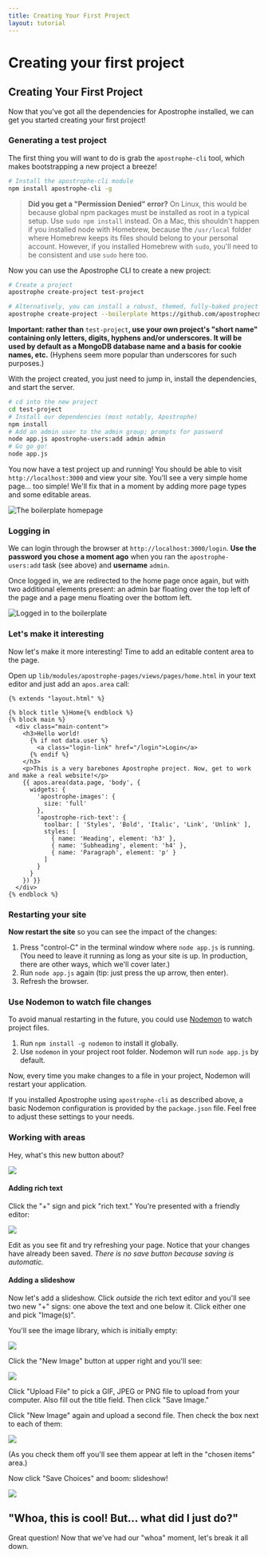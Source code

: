 ```yaml
---
title: Creating Your First Project
layout: tutorial
---
```


# Creating your first project

## Creating Your First Project

Now that you've got all the dependencies for Apostrophe installed, we can get you started creating your first project!

### Generating a test project

The first thing you will want to do is grab the `apostrophe-cli` tool, which makes bootstrapping a new project a breeze!

```bash
# Install the apostrophe-cli module
npm install apostrophe-cli -g
```

> **Did you get a "Permission Denied" error?** On Linux, this would be because global npm packages must be installed as root in a typical setup. Use `sudo npm install` instead. On a Mac, this shouldn't happen if you installed node with Homebrew, because the `/usr/local` folder where Homebrew keeps its files should belong to your personal account. However, if you installed Homebrew with `sudo`, you'll need to be consistent and use `sudo` here too.

Now you can use the Apostrophe CLI to create a new project:

```bash
# Create a project
apostrophe create-project test-project

# Alternatively, you can install a robust, themed, fully-baked project with
apostrophe create-project --boilerplate https://github.com/apostrophecms/apostrophe-open-museum test-project
```

**Important: rather than** `test-project`**, use your own project's "short name" containing only letters, digits, hyphens and/or underscores. It will be used by default as a MongoDB database name and a basis for cookie names, etc.** \(Hyphens seem more popular than underscores for such purposes.\)

With the project created, you just need to jump in, install the dependencies, and start the server.

```bash
# cd into the new project
cd test-project
# Install our dependencies (most notably, Apostrophe)
npm install
# Add an admin user to the admin group; prompts for password
node app.js apostrophe-users:add admin admin
# Go go go!
node app.js
```

You now have a test project up and running! You should be able to visit `http://localhost:3000` and view your site. You'll see a very simple home page... too simple! We'll fix that in a moment by adding more page types and some editable areas.

![The boilerplate homepage](../../.gitbook/assets/boilerplate_loggedout.png)

### Logging in

We can login through the browser at `http://localhost:3000/login`. **Use the password you chose a moment ago** when you ran the `apostrophe-users:add` task \(see above\) and **username** `admin`.

Once logged in, we are redirected to the home page once again, but with two additional elements present: an admin bar floating over the top left of the page and a page menu floating over the bottom left.

![Logged in to the boilerplate](../../.gitbook/assets/boilerplate_loggedin.png)

### Let's make it interesting

Now let's make it more interesting! Time to add an editable content area to the page.

Open up `lib/modules/apostrophe-pages/views/pages/home.html` in your text editor and just add an `apos.area` call:

```markup
{% extends "layout.html" %}

{% block title %}Home{% endblock %}
{% block main %}
  <div class="main-content">
    <h3>Hello world!
      {% if not data.user %}
        <a class="login-link" href="/login">Login</a>
      {% endif %}
    </h3>
    <p>This is a very barebones Apostrophe project. Now, get to work and make a real website!</p>
    {{ apos.area(data.page, 'body', {
      widgets: {
        'apostrophe-images': {
          size: 'full'
        },
        'apostrophe-rich-text': {
          toolbar: [ 'Styles', 'Bold', 'Italic', 'Link', 'Unlink' ],
          styles: [
            { name: 'Heading', element: 'h3' },
            { name: 'Subheading', element: 'h4' },
            { name: 'Paragraph', element: 'p' }
          ]
        }
      }
    }) }}
  </div>
{% endblock %}
```

### Restarting your site

**Now restart the site** so you can see the impact of the changes:

1. Press "control-C" in the terminal window where `node app.js` is running. \(You need to leave it running as long as your site is up. In production, there are other ways, which we'll cover later.\)
2. Run `node app.js` again \(tip: just press the up arrow, then enter\).
3. Refresh the browser.

### Use Nodemon to watch file changes

To avoid manual restarting in the future, you could use [Nodemon](https://nodemon.io) to watch project files.

1. Run `npm install -g nodemon` to install it globally.
2. Use `nodemon` in your project root folder. Nodemon will run `node app.js` by default.

Now, every time you make changes to a file in your project, Nodemon will restart your application.

If you installed Apostrophe using `apostrophe-cli` as described above, a basic Nodemon configuration is provided by the `package.json` file. Feel free to adjust these settings to your needs.

### Working with areas

Hey, what's this new button about?

![](../../.gitbook/assets/tutorial-plus-button.png)

#### Adding rich text

Click the "+" sign and pick "rich text." You're presented with a friendly editor:

![](../../.gitbook/assets/tutorial-rich-text-editor.png)

Edit as you see fit and try refreshing your page. Notice that your changes have already been saved. _There is no save button because saving is automatic._

#### Adding a slideshow

Now let's add a slideshow. Click _outside_ the rich text editor and you'll see two new "+" signs: one above the text and one below it. Click either one and pick "Image\(s\)".

You'll see the image library, which is initially empty:

![](../../.gitbook/assets/tutorial-images-library.png)

Click the "New Image" button at upper right and you'll see:

![](../../.gitbook/assets/tutorial-new-image.png)

Click "Upload File" to pick a GIF, JPEG or PNG file to upload from your computer. Also fill out the title field. Then click "Save Image."

Click "New Image" again and upload a second file. Then check the box next to each of them:

![](../../.gitbook/assets/tutorial-select-images.png)

\(As you check them off you'll see them appear at left in the "chosen items" area.\)

Now click "Save Choices" and boom: slideshow!

![](../../.gitbook/assets/tutorial-slideshow.gif)

## "Whoa, this is cool! But... what did I just do?"

Great question! Now that we've had our "whoa" moment, let's break it all down.


